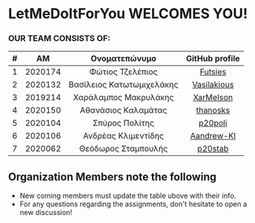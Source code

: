 # LetMeDoItForYou WELCOMES YOU!

### OUR TEAM CONSISTS OF:
| # | ΑΜ | Ονοματεπώνυμο | GitHub profile |
| :--: | :--: | :--: | :--: |
| 1 | 2020174 | Φώτιος Τζελέπιος | [Futsies](https://github.com/Futsies) |
| 2 | 2020132 | Βασίλειος Κατωτωμιχελάκης | [Vasilakious](https://github.com/Vasilakious) |
| 3 | 2019214 | Χαράλαμπος Μακρυλάκης | [XarMeIson](https://github.com/Xar-Me-Ison) |
| 4 | 2020150 | Αθανάσιος Καλαμάτας | [thanosks](https://github.com/thanosks) |
| 5 | 2020104 | Σπύρος Πολίτης | [p20poli](https://github.com/p20poli) |
| 6 | 2020106 | Ανδρέας Κλιμεντίδης | [Aandrew-Kl](https://github.com/Aandrew-Kl) |
| 7 | 2020062 | Θεόδωρος Σταμπουλής | [p20stab](https://github.com/p20stab) |

## Organization Members note the following
  * New coming members must update the table ubove with their info.
  * For any questions regarding the assignments, don't hesitate to open a new discussion!
